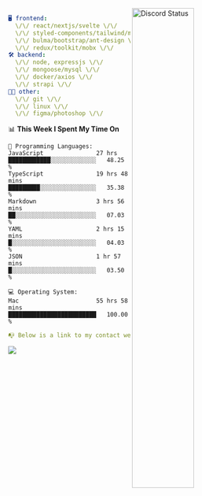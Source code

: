 
<a href="https://discord.com/users/279302975371870218" target="_blank">
    <img width="50%" align="right" alt="Discord Status" src="https://lanyard.cnrad.dev/api/279302975371870218?bg=161B22&borderRadius=5px%205px%200%200&hideTimestamp=true&idleMessage=Just%20chillin%27%20at%20the%20moment&animated=true">
</a>

```yaml
🖥️ frontend: 
  \/\/ react/nextjs/svelte \/\/
  \/\/ styled-components/tailwind/mui/
  \/\/ bulma/bootstrap/ant-design \/\/
  \/\/ redux/toolkit/mobx \/\/
🛠 backend: 
  \/\/ node, expressjs \/\/
  \/\/ mongoose/mysql \/\/
  \/\/ docker/axios \/\/
  \/\/ strapi \/\/
👨‍💻 other: 
  \/\/ git \/\/ 
  \/\/ linux \/\/
  \/\/ figma/photoshop \/\/
```
<!--START_SECTION:waka-->
📊 **This Week I Spent My Time On** 

```text
💬 Programming Languages: 
JavaScript               27 hrs              ████████████░░░░░░░░░░░░░   48.25 % 
TypeScript               19 hrs 48 mins      █████████░░░░░░░░░░░░░░░░   35.38 % 
Markdown                 3 hrs 56 mins       ██░░░░░░░░░░░░░░░░░░░░░░░   07.03 % 
YAML                     2 hrs 15 mins       █░░░░░░░░░░░░░░░░░░░░░░░░   04.03 % 
JSON                     1 hr 57 mins        █░░░░░░░░░░░░░░░░░░░░░░░░   03.50 % 

💻 Operating System: 
Mac                      55 hrs 58 mins      █████████████████████████   100.00 % 
```


<!--END_SECTION:waka-->
```yaml
📭 Below is a link to my contact website 
```
<a href="https://mxns.xyz" target="_black"> <img src="https://img.shields.io/badge/website-161B22?style=for-the-badge&logo=About.me&logoColor=white"></img> <a/>

